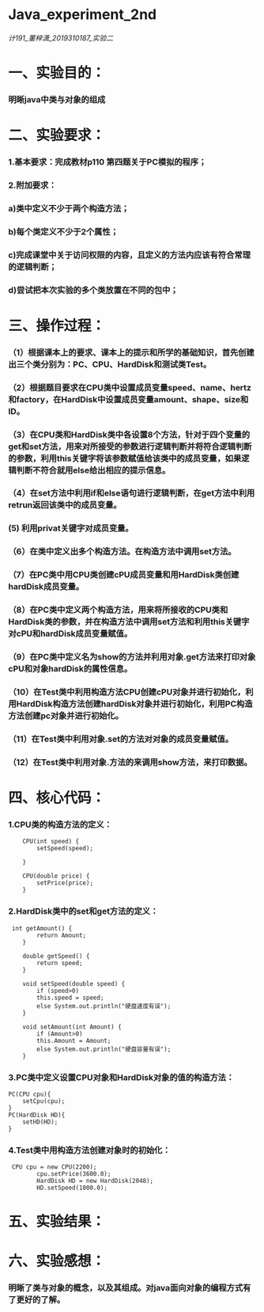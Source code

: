 # Java_experiment_2nd
######  计191_董梓潇_2019310187_实验二
# 一、实验目的：
### 明晰java中类与对象的组成
# 二、实验要求：
### 1.基本要求：完成教材p110 第四题关于PC模拟的程序；
### 2.附加要求：
### a)类中定义不少于两个构造方法；
### b)每个类定义不少于2个属性；
### c)完成课堂中关于访问权限的内容，且定义的方法内应该有符合常理的逻辑判断；
### d)尝试把本次实验的多个类放置在不同的包中；
# 三、操作过程：
### （1）根据课本上的要求、课本上的提示和所学的基础知识，首先创建出三个类分别为：PC、CPU、HardDisk和测试类Test。
### （2）根据题目要求在CPU类中设置成员变量speed、name、hertz和factory，在HardDisk中设置成员变量amount、shape、size和ID。
### （3）在CPU类和HardDisk类中各设置8个方法，针对于四个变量的get和set方法，用来对所接受的参数进行逻辑判断并将符合逻辑判断的参数，利用this关键字将该参数赋值给该类中的成员变量，如果逻辑判断不符合就用else给出相应的提示信息。
### （4）在set方法中利用if和else语句进行逻辑判断，在get方法中利用retrun返回该类中的成员变量。
###  (5) 利用privat关键字对成员变量。
### （6）在类中定义出多个构造方法。在构造方法中调用set方法。
### （7）在PC类中用CPU类创建cPU成员变量和用HardDisk类创建hardDisk成员变量。
### （8）在PC类中定义两个构造方法，用来将所接收的CPU类和HardDisk类的参数，并在构造方法中调用set方法和利用this关键字对cPU和hardDisk成员变量赋值。
### （9）在PC类中定义名为show的方法并利用对象.get方法来打印对象cPU和对象hardDisk的属性信息。
### （10）在Test类中利用构造方法CPU创建cPU对象并进行初始化，利用HardDisk构造方法创建hardDisk对象并进行初始化，利用PC构造方法创建pc对象并进行初始化。
### （11）在Test类中利用对象.set的方法对对象的成员变量赋值。
### （12）在Test类中利用对象.方法的来调用show方法，来打印数据。
# 四、核心代码：
### 1.CPU类的构造方法的定义：
```
    CPU(int speed) {
        setSpeed(speed);

    }

    CPU(double price) {
        setPrice(price);
    }
```
### 2.HardDisk类中的set和get方法的定义：
```
 int getAmount() {
        return Amount;
    }

    double getSpeed() {
        return speed;
    }

    void setSpeed(double speed) {
        if (speed>0)
        this.speed = speed;
        else System.out.println("硬盘速度有误");
    }

    void setAmount(int Amount) {
        if (Amount>0)
        this.Amount = Amount;
        else System.out.println("硬盘容量有误");
    }

```
### 3.PC类中定义设置CPU对象和HardDisk对象的值的构造方法：
```
PC(CPU cpu){
    setCpu(cpu);
}
PC(HardDisk HD){
    setHD(HD);
}
```
### 4.Test类中用构造方法创建对象时的初始化：
```
 CPU cpu = new CPU(2200);
        cpu.setPrice(3600.0);
        HardDisk HD = new HardDisk(2048);
        HD.setSpeed(1000.0);
```
# 五、实验结果：

# 六、实验感想：
### 明晰了类与对象的概念，以及其组成。对java面向对象的编程方式有了更好的了解。
